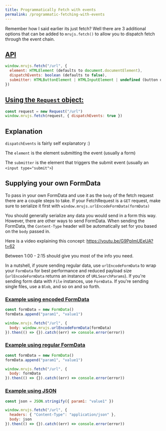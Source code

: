 ```yaml
---
title: Programmatically Fetch with events
permalink: /programmatic-fetching-with-events
---
```


Remember how I said earlier its just fetch? Well there are 3 additional
options that can be added to `mrujs.fetch()` to allow you to dispatch
fetch through the event chain.

## [API](#api)

```js
window.mrujs.fetch("/url", {
  element: HTMLElement (defaults to document.documentElement),
  dispatchEvents: boolean (defaults to false),
  submitter: HTMLButtonElement | HTMLInputElement | undefined (button or input[type="submit"]),
})
```

## [Using the `Request` object:](#using-the-request-object)

```js
const request = new Request("/url")
window.mrujs.fetch(request, { dispatchEvents: true })
```

## Explanation

`dispatchEvents` is fairly self explanatory :)

The `element` is the element submitting the event (usually a form)

The `submitter` is the element that triggers the submit event (usually an `<input type="submit">`)

## Supplying your own FormData

To pass in your own FormData and use it as the `body` of the fetch request there are a couple steps to take. If your FetchRequest is a `GET` request, make sure to serialize it first with `window.mrujs.urlEncodeFormData(formData)`

You should generally serialize any data you would send in a form this way. However, there are other ways to send FormData. When sending the FormData, the `Content-Type` header will be automatically set for you based on the `body` passed in.

Here is a video explaining this concept: <https://youtu.be/G9PpImUEeUA?t=62>

Between 1:00 - 2:15 should give you most of the info you need.

In a nutshell, if youre sending regular data, use `urlEncodeFormData` to wrap your `FormData` for best performance and reduced payload size (`urlEncodeFormData` returns an instance of `URLSearchParams`). If you're sending form data with `File` instances, use `FormData`. If you're sending single files, use a `Blob`, and so on and so forth.


### [Example using encoded FormData](#example-using-formdata)

```js
const formData = new FormData()
formData.append("param1", "value1")

window.mrujs.fetch("/url", {
  body: window.mrujs.urlEncodeFormData(formData)
}).then(() => {}).catch((err) => console.error(error))
```

### [Example using regular FormData](#example-using-formdata)

```js
const formData = new FormData()
formData.append("param1", "value1")

window.mrujs.fetch("/url", {
  body: formData
}).then(() => {}).catch((err) => console.error(error))
```

### [Example using JSON](#example-using-json)

```js
const json = JSON.stringify({ param1: "value1" })

window.mrujs.fetch("/url", {
  headers: { "Content-Type": "application/json" },
  body: json
}).then(() => {}).catch((err) => console.error(error))
```
